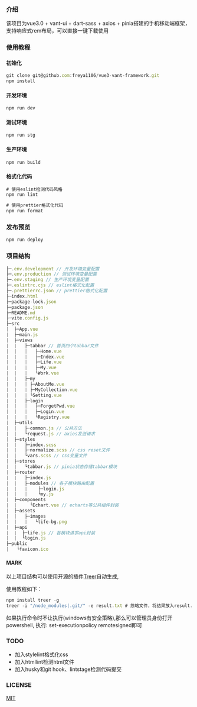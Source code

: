 ### 介绍
该项目为vue3.0 + vant-ui + dart-sass + axios + pinia搭建的手机移动端框架，
支持响应式rem布局，可以直接一键下载使用

### 使用教程
#### 初始化
```js
git clone git@github.com:freya1106/vue3-vant-framework.git
npm install
```

#### 开发环境
```js
npm run dev
```

#### 测试环境
```js
npm run stg
```

#### 生产环境
```js
npm run build
```

#### 格式化代码
```js
# 使用eslint检测代码风格
npm run lint 

# 使用prettier格式化代码
npm run format
```

### 发布预览
```js
npm run deploy
```

### 项目结构
```js
├─.env.development // 开发环境变量配置
├─.env.production // 测试环境变量配置
├─.env.staging // 生产环境变量配置
├─.eslintrc.cjs // eslint格式化配置
├─.prettierrc.json // prettier格式化配置
├─index.html
├─package-lock.json
├─package.json
├─README.md
├─vite.config.js
├─src
|  ├─App.vue
|  ├─main.js
|  ├─views
|  |   ├─tabbar // 首页四个tabbar文件
|  |   |   ├─Home.vue
|  |   |   ├─Index.vue
|  |   |   ├─Life.vue
|  |   |   ├─My.vue
|  |   |   └Work.vue
|  |   ├─my
|  |   | ├─AboutMe.vue
|  |   | ├─MyCollection.vue
|  |   | └Setting.vue
|  |   ├─login
|  |   |   ├─ForgetPwd.vue
|  |   |   ├─Login.vue
|  |   |   └Registry.vue
|  ├─utils
|  |   ├─common.js // 公共方法
|  |   └request.js // axios发送请求
|  ├─styles
|  |   ├─index.scss
|  |   ├─normalize.scss // css reset文件
|  |   └vars.scss // css变量文件
|  ├─stores
|  |   └tabbar.js // pinia状态存储tabbar模块
|  ├─router
|  |   ├─index.js
|  |   ├─modules // 各子模块路由配置
|  |   |    ├─login.js
|  |   |    └my.js
|  ├─components
|  |     └Echart.vue // echarts等公共组件封装
|  ├─assets
|  |   ├─images
|  |   |   └life-bg.png
|  ├─api
|  |  ├─life.js // 各模块请求api封装
|  |  └login.js
├─public
|   └favicon.ico
```
#### MARK
以上项目结构可以使用开源的插件[Treer](https://www.npmjs.com/package/treer)自动生成,

使用教程如下：
```js
npm install treer -g
treer -i "/node_modules|.git/" -e result.txt # 忽略文件，将结果放入result.txt中
```
如果执行命令时不让执行(windows有安全策略),那么可以管理员身份打开powershell,
执行: set-executionpolicy remotesigned即可

### TODO
- 加入stylelint格式化css
- 加入htmllint检测html文件
- 加入husky和git hook、lintstage检测代码提交

### LICENSE
[MIT](https://opensource.org/licenses/MIT)